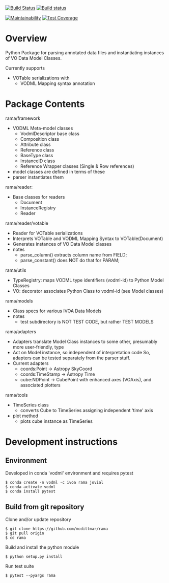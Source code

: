 [![Build Status](https://travis-ci.org/olaurino/rama.svg?branch=master)](https://travis-ci.org/olaurino/rama)
[![Build status](https://ci.appveyor.com/api/projects/status/e5b2u9jtf4yu4iwy?svg=true)](https://ci.appveyor.com/project/olaurino/rama)

[![Maintainability](https://api.codeclimate.com/v1/badges/4e460db47c6c597fd0f6/maintainability)](https://codeclimate.com/github/olaurino/rama/maintainability)
[![Test Coverage](https://api.codeclimate.com/v1/badges/4e460db47c6c597fd0f6/test_coverage)](https://codeclimate.com/github/olaurino/rama/test_coverage)

# Overview
Python Package for parsing annotated data files and instantiating instances of VO Data Model Classes.

Currently supports
  * VOTable serializations with
    + VODML Mapping syntax annotation

# Package Contents
 rama/framework
   * VODML Meta-model classes
     + VodmlDescriptor base class
     + Composition class
     + Attribute class
     + Reference class
     + BaseType class
     + InstanceID class
     + Reference Wrapper classes (Single & Row references)
   * model classes are defined in terms of these
   * parser instantiates them

 rama/reader:
   * Base classes for readers
     + Document
     + InstanceRegistry
     + Reader

 rama/reader/votable
   * Reader for VOTable serializations
   * Interprets VOTable and VODML Mapping Syntax to VOTable(Document)
   * Generates instances of VO Data Model classes
   * notes
     + parse_column() extracts column name from FIELD;
     + parse_constant() does NOT do that for PARAM;

 rama/utils
   * TypeRegistry:
       maps VODML type identifiers (vodml-id) to Python Model Classes
   * VO:
       decorator associates Python Class to vodml-id (see Model classes)

 rama/models
   * Class specs for various IVOA Data Models
   * notes
     + test subdirectory is NOT TEST CODE, but rather TEST MODELS

 rama/adapters
   * Adapters translate Model Class instances to some other, 
     presumably more user-friendly, type
   * Act on Model instance, so independent of interpretation code
     So, adapters can be tested separately from the parser stuff.
   * Current adapters
     + coords:Point     -> Astropy SkyCoord
     + coords:TimeStamp -> Astropy Time
     + cube:NDPoint     -> CubePoint with enhanced axes (VOAxis), and associated plotters

 rama/tools
   * TimeSeries class
     + converts Cube to TimeSeries assigning independent 'time' axis
   * plot method
     + plots cube instance as TimeSeries


# Development instructions
## Environment
Developed in conda 'vodml' environment and requires pytest
```
$ conda create -n vodml -c ivoa rama jovial
$ conda activate vodml
$ conda install pytest
```
## Build from git repository
Clone and/or update repository
```
$ git clone https://github.com/mcdittmar/rama
$ git pull origin
$ cd rama
```
Build and install the python module
```
$ python setup.py install
```
Run test suite
```
$ pytest --pyargs rama
```
